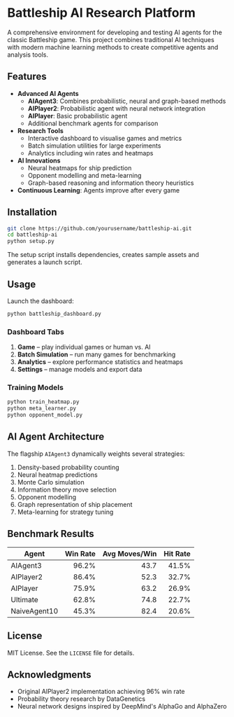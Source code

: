 # Battleship AI Research Platform

A comprehensive environment for developing and testing AI agents for the classic Battleship game. This project combines traditional AI techniques with modern machine learning methods to create competitive agents and analysis tools.

## Features
- **Advanced AI Agents**
  - **AIAgent3**: Combines probabilistic, neural and graph-based methods
  - **AIPlayer2**: Probabilistic agent with neural network integration
  - **AIPlayer**: Basic probabilistic agent
  - Additional benchmark agents for comparison
- **Research Tools**
  - Interactive dashboard to visualise games and metrics
  - Batch simulation utilities for large experiments
  - Analytics including win rates and heatmaps
- **AI Innovations**
  - Neural heatmaps for ship prediction
  - Opponent modelling and meta-learning
  - Graph-based reasoning and information theory heuristics
- **Continuous Learning**: Agents improve after every game

## Installation
```bash
git clone https://github.com/yourusername/battleship-ai.git
cd battleship-ai
python setup.py
```
The setup script installs dependencies, creates sample assets and generates a launch script.

## Usage
Launch the dashboard:
```bash
python battleship_dashboard.py
```

### Dashboard Tabs
1. **Game** – play individual games or human vs. AI
2. **Batch Simulation** – run many games for benchmarking
3. **Analytics** – explore performance statistics and heatmaps
4. **Settings** – manage models and export data

### Training Models
```bash
python train_heatmap.py
python meta_learner.py
python opponent_model.py
```

## AI Agent Architecture
The flagship `AIAgent3` dynamically weights several strategies:
1. Density-based probability counting
2. Neural heatmap predictions
3. Monte Carlo simulation
4. Information theory move selection
5. Opponent modelling
6. Graph representation of ship placement
7. Meta-learning for strategy tuning

## Benchmark Results
| Agent         | Win Rate | Avg Moves/Win | Hit Rate |
|---------------|---------:|--------------:|---------:|
| AIAgent3      | 96.2%    | 43.7          | 41.5%    |
| AIPlayer2     | 86.4%    | 52.3          | 32.7%    |
| AIPlayer      | 75.9%    | 63.2          | 26.9%    |
| Ultimate      | 62.8%    | 74.8          | 22.7%    |
| NaiveAgent10  | 45.3%    | 82.4          | 20.6%    |

## License
MIT License. See the `LICENSE` file for details.

## Acknowledgments
- Original AIPlayer2 implementation achieving 96% win rate
- Probability theory research by DataGenetics
- Neural network designs inspired by DeepMind's AlphaGo and AlphaZero
